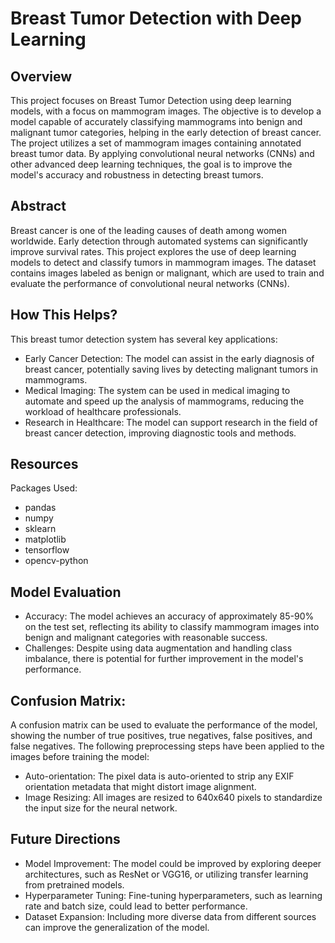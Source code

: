 # Breast Tumor Detection with Deep Learning
## Overview
This project focuses on Breast Tumor Detection using deep learning models, with a focus on mammogram images. The objective is to develop a model capable of accurately classifying mammograms into benign and malignant tumor categories, helping in the early detection of breast cancer. The project utilizes a set of mammogram images containing annotated breast tumor data. By applying convolutional neural networks (CNNs) and other advanced deep learning techniques, the goal is to improve the model's accuracy and robustness in detecting breast tumors.

## Abstract
Breast cancer is one of the leading causes of death among women worldwide. Early detection through automated systems can significantly improve survival rates. This project explores the use of deep learning models to detect and classify tumors in mammogram images. The dataset contains images labeled as benign or malignant, which are used to train and evaluate the performance of convolutional neural networks (CNNs).

## How This Helps?
This breast tumor detection system has several key applications:
- Early Cancer Detection: The model can assist in the early diagnosis of breast cancer, potentially saving lives by detecting malignant tumors in mammograms.
- Medical Imaging: The system can be used in medical imaging to automate and speed up the analysis of mammograms, reducing the workload of healthcare professionals.
- Research in Healthcare: The model can support research in the field of breast cancer detection, improving diagnostic tools and methods.

## Resources
Packages Used:
- pandas
- numpy
- sklearn
- matplotlib
- tensorflow
- opencv-python

## Model Evaluation
- Accuracy: The model achieves an accuracy of approximately 85-90% on the test set, reflecting its ability to classify mammogram images into benign and malignant categories with reasonable success.
- Challenges: Despite using data augmentation and handling class imbalance, there is potential for further improvement in the model's performance.

## Confusion Matrix:
A confusion matrix can be used to evaluate the performance of the model, showing the number of true positives, true negatives, false positives, and false negatives.
The following preprocessing steps have been applied to the images before training the model:
- Auto-orientation: The pixel data is auto-oriented to strip any EXIF orientation metadata that might distort image alignment.
- Image Resizing: All images are resized to 640x640 pixels to standardize the input size for the neural network.

## Future Directions
- Model Improvement: The model could be improved by exploring deeper architectures, such as ResNet or VGG16, or utilizing transfer learning from pretrained models.
- Hyperparameter Tuning: Fine-tuning hyperparameters, such as learning rate and batch size, could lead to better performance.
- Dataset Expansion: Including more diverse data from different sources can improve the generalization of the model.
